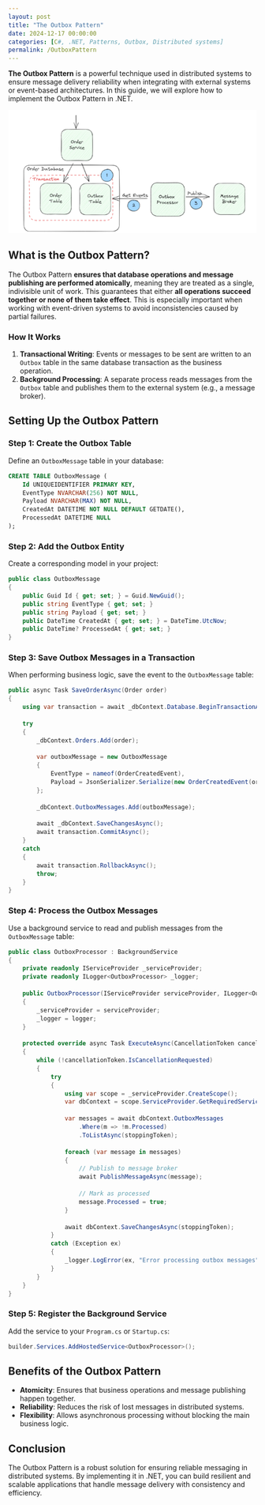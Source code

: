 ```yaml
---
layout: post
title: "The Outbox Pattern"
date: 2024-12-17 00:00:00
categories: [C#, .NET, Patterns, Outbox, Distributed systems]
permalink: /OutboxPattern
---
```


**The Outbox Pattern** is a powerful technique used in distributed systems to ensure message delivery reliability when integrating with external systems or event-based architectures. In this guide, we will explore how to implement the Outbox Pattern in .NET.

![Outbox Pattern](/assets/img/posts/outbox-pattern.png)

## What is the Outbox Pattern? ##

The Outbox Pattern **ensures that database operations and message publishing are performed atomically**, meaning they are treated as a single, indivisible unit of work. This guarantees that either **all operations succeed together or none of them take effect**. This is especially important when working with event-driven systems to avoid inconsistencies caused by partial failures.

### How It Works ###

1. **Transactional Writing**: Events or messages to be sent are written to an `Outbox` table in the same database transaction as the business operation.
2. **Background Processing**: A separate process reads messages from the `Outbox` table and publishes them to the external system (e.g., a message broker).

## Setting Up the Outbox Pattern ##

### Step 1: Create the Outbox Table

Define an `OutboxMessage` table in your database:

```sql
CREATE TABLE OutboxMessage (
    Id UNIQUEIDENTIFIER PRIMARY KEY,
    EventType NVARCHAR(256) NOT NULL,
    Payload NVARCHAR(MAX) NOT NULL,
    CreatedAt DATETIME NOT NULL DEFAULT GETDATE(),
    ProcessedAt DATETIME NULL
);
```

### Step 2: Add the Outbox Entity ###

Create a corresponding model in your project:

```csharp
public class OutboxMessage
{
    public Guid Id { get; set; } = Guid.NewGuid();
    public string EventType { get; set; }
    public string Payload { get; set; }
    public DateTime CreatedAt { get; set; } = DateTime.UtcNow;
    public DateTime? ProcessedAt { get; set; }
}
```

### Step 3: Save Outbox Messages in a Transaction ###

When performing business logic, save the event to the `OutboxMessage` table:

```csharp
public async Task SaveOrderAsync(Order order)
{
    using var transaction = await _dbContext.Database.BeginTransactionAsync();

    try
    {
        _dbContext.Orders.Add(order);

        var outboxMessage = new OutboxMessage
        {
            EventType = nameof(OrderCreatedEvent),
            Payload = JsonSerializer.Serialize(new OrderCreatedEvent(order.Id, order.TotalAmount))
        };

        _dbContext.OutboxMessages.Add(outboxMessage);

        await _dbContext.SaveChangesAsync();
        await transaction.CommitAsync();
    }
    catch
    {
        await transaction.RollbackAsync();
        throw;
    }
}
```

### Step 4: Process the Outbox Messages

Use a background service to read and publish messages from the `OutboxMessage` table:

```csharp
public class OutboxProcessor : BackgroundService
{
    private readonly IServiceProvider _serviceProvider;
    private readonly ILogger<OutboxProcessor> _logger;

    public OutboxProcessor(IServiceProvider serviceProvider, ILogger<OutboxProcessor> logger)
    {
        _serviceProvider = serviceProvider;
        _logger = logger;
    }

    protected override async Task ExecuteAsync(CancellationToken cancellationToken)
    {
        while (!cancellationToken.IsCancellationRequested)
        {
            try
            {
                using var scope = _serviceProvider.CreateScope();
                var dbContext = scope.ServiceProvider.GetRequiredService<ApplicationDbContext>();

                var messages = await dbContext.OutboxMessages
                    .Where(m => !m.Processed)
                    .ToListAsync(stoppingToken);

                foreach (var message in messages)
                {
                    // Publish to message broker
                    await PublishMessageAsync(message);

                    // Mark as processed
                    message.Processed = true;
                }

                await dbContext.SaveChangesAsync(stoppingToken);
            }
            catch (Exception ex)
            {
                _logger.LogError(ex, "Error processing outbox messages");
            }
        }
    }
}
```

### Step 5: Register the Background Service

Add the service to your `Program.cs` or `Startup.cs`:

```csharp
builder.Services.AddHostedService<OutboxProcessor>();
```

## Benefits of the Outbox Pattern

- **Atomicity**: Ensures that business operations and message publishing happen together.
- **Reliability**: Reduces the risk of lost messages in distributed systems.
- **Flexibility**: Allows asynchronous processing without blocking the main business logic.

## Conclusion

The Outbox Pattern is a robust solution for ensuring reliable messaging in distributed systems. By implementing it in .NET, you can build resilient and scalable applications that handle message delivery with consistency and efficiency.
